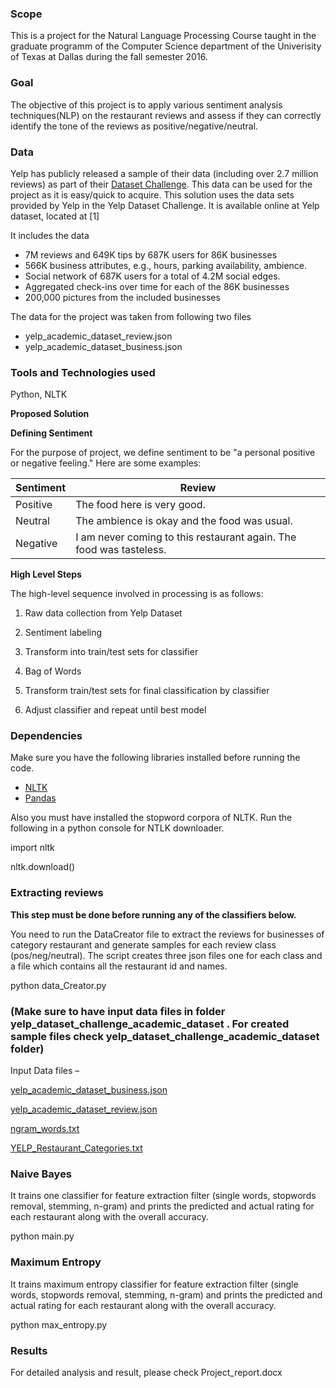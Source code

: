 ### **Scope**

This is a project for the Natural Language Processing Course taught in the graduate programm of the Computer Science department of the Univerisity of Texas at Dallas during the fall semester 2016.

### **Goal**

The objective of this project is to apply various sentiment analysis techniques(NLP) on the restaurant reviews and assess if they can correctly identify the tone of the reviews as positive/negative/neutral.

### **Data**

Yelp has publicly released a sample of their data (including over 2.7 million reviews) as part of their  [Dataset Challenge](http://www.yelp.com/dataset_challenge/). This data can be used for the project as it is easy/quick to acquire. This solution uses the data sets provided by Yelp in the Yelp Dataset Challenge. It is available online at Yelp dataset, located at [1]

It includes the data

- 7M reviews and 649K tips by 687K users for 86K businesses
- 566K business attributes, e.g., hours, parking availability, ambience.
- Social network of 687K users for a total of 4.2M social edges.
- Aggregated check-ins over time for each of the 86K businesses
- 200,000 pictures from the included businesses

The data for the project was taken from following two files

- yelp\_academic\_dataset\_review.json
- yelp\_academic\_dataset\_business.json

### **Tools and Technologies used**

Python, NLTK

**Proposed Solution**

**Defining Sentiment**

For the purpose of project, we define sentiment to be &quot;a personal positive or negative feeling.&quot; Here are some examples:

| **Sentiment** | **Review** |
| --- | --- |
| Positive | The food here is very good. |
| Neutral | The ambience is okay and the food was usual. |
| Negative | I am never coming to this restaurant again. The food was tasteless. |

**High Level Steps**

The high-level sequence involved in processing is as follows:

1) Raw data collection from Yelp Dataset

2) Sentiment labeling

3) Transform into train/test sets for classifier

4) Bag of Words

5) Transform train/test sets for final classification by classifier

6) Adjust classifier and repeat until best model

### **Dependencies**

Make sure you have the following libraries installed before running the code.

- [NLTK](http://www.nltk.org/)
- [Pandas](http://pandas.pydata.org/)

Also you must have installed the stopword corpora of NLTK. Run the following in a python console for NTLK downloader.

import nltk

nltk.download()

### **Extracting reviews**

**This step must be done before running any of the classifiers below.**

You need to run the DataCreator file to extract the reviews for businesses of category restaurant and generate samples for each review class (pos/neg/neutral). The script creates three json files one for each class and a file which contains all the restaurant id and names.

python data\_Creator.py

### (Make sure to have input data files in folder yelp\_dataset\_challenge\_academic\_dataset . For created sample files check yelp\_dataset\_challenge\_academic\_dataset folder)

Input Data files –

[yelp\_academic\_dataset\_business.json](https://github.com/snehabangar/Sentiment-Analysis-NLP/blob/master/ReviewAnalyzer/src/yelp/review/yelp_dataset_challenge_academic_dataset/._yelp_academic_dataset_business.json)

[yelp\_academic\_dataset\_review.json](https://github.com/snehabangar/Sentiment-Analysis-NLP/blob/master/ReviewAnalyzer/src/yelp/review/yelp_dataset_challenge_academic_dataset/._yelp_academic_dataset_review.json)

[ngram\_words.txt](https://github.com/snehabangar/Sentiment-Analysis-NLP/blob/master/ReviewAnalyzer/src/yelp/review/yelp_dataset_challenge_academic_dataset/ngram_words.txt)

[YELP\_Restaurant\_Categories.txt](https://github.com/snehabangar/Sentiment-Analysis-NLP/blob/master/ReviewAnalyzer/src/yelp/review/yelp_dataset_challenge_academic_dataset/._YELP_Restaurant_Categories.txt)

### **Naive Bayes**

It trains one classifier for feature extraction filter (single words, stopwords removal, stemming, n-gram) and prints the predicted and actual rating for each restaurant along with the overall accuracy.

python main.py

### **Maximum Entropy**

It trains maximum entropy classifier for feature extraction filter (single words, stopwords removal, stemming, n-gram) and prints the predicted and actual rating for each restaurant along with the overall accuracy.

python max\_entropy.py

### **Results**

For detailed analysis and result, please check Project\_report.docx
